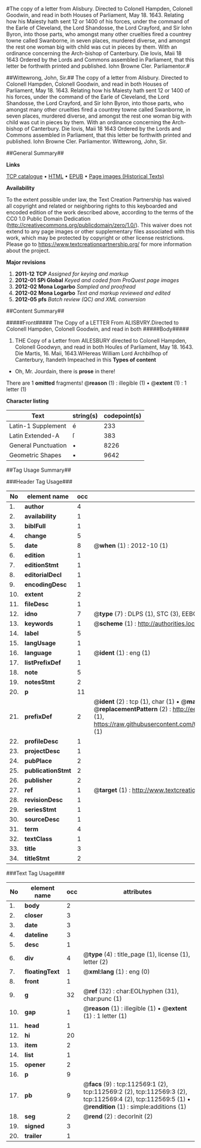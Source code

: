 #The copy of a letter from Alisbury. Directed to Colonell Hampden, Colonell Goodwin, and read in both Houses of Parliament, May 18. 1643. Relating how his Maiesty hath sent 12 or 1400 of his forces, under the command of the Earle of Cleveland, the Lord Shandosse, the Lord Crayford, and Sir Iohn Byron, into those parts, who amongst many other cruelties fired a countrey towne called Swanborne, in seven places, murdered diverse, and amongst the rest one woman big with child was cut in pieces by them. With an ordinance concerning the Arch-bishop of Canterbury. Die Iovis, Maii 18 1643 Ordered by the Lords and Commons assembled in Parliament, that this letter be forthwith printed and published. Iohn Browne Cler. Parliamentor.#

##Wittewrong, John, Sir.##
The copy of a letter from Alisbury. Directed to Colonell Hampden, Colonell Goodwin, and read in both Houses of Parliament, May 18. 1643. Relating how his Maiesty hath sent 12 or 1400 of his forces, under the command of the Earle of Cleveland, the Lord Shandosse, the Lord Crayford, and Sir Iohn Byron, into those parts, who amongst many other cruelties fired a countrey towne called Swanborne, in seven places, murdered diverse, and amongst the rest one woman big with child was cut in pieces by them. With an ordinance concerning the Arch-bishop of Canterbury. Die Iovis, Maii 18 1643 Ordered by the Lords and Commons assembled in Parliament, that this letter be forthwith printed and published. Iohn Browne Cler. Parliamentor.
Wittewrong, John, Sir.

##General Summary##

**Links**

[TCP catalogue](http://www.ota.ox.ac.uk/tcp/)  • 
[HTML](http://tei.it.ox.ac.uk/tcp/Texts-HTML/free/A96/A96795.html)  • 
[EPUB](http://tei.it.ox.ac.uk/tcp/Texts-EPUB/free/A96/A96795.epub) • 
[Page images (Historical Texts)](https://historicaltexts.jisc.ac.uk/eebo-99860449e)

**Availability**

To the extent possible under law, the Text Creation Partnership has waived all copyright and related or neighboring rights to this keyboarded and encoded edition of the work described above, according to the terms of the CC0 1.0 Public Domain Dedication (http://creativecommons.org/publicdomain/zero/1.0/). This waiver does not extend to any page images or other supplementary files associated with this work, which may be protected by copyright or other license restrictions. Please go to https://www.textcreationpartnership.org/ for more information about the project.

**Major revisions**

1. __2011-12__ __TCP__ *Assigned for keying and markup*
1. __2012-01__ __SPi Global__ *Keyed and coded from ProQuest page images*
1. __2012-02__ __Mona Logarbo__ *Sampled and proofread*
1. __2012-02__ __Mona Logarbo__ *Text and markup reviewed and edited*
1. __2012-05__ __pfs__ *Batch review (QC) and XML conversion*

##Content Summary##

#####Front#####
The Copy of a LETTER From ALISBVRY.Directed to Colonell Hampden, Colonell Goodwin, and read in both 
#####Body#####

1. THE Copy of a Letter from AILESBURY directed to Colonell Hampden, Colonell Goodwyn, and read in both Houſes of Parliament, May 18. 1643.
Die Martis, 16. Maii, 1643.WHereas William Lord Archbiſhop of Canterbury, ſtandeth Impeached in this
**Types of content**

  * Oh, Mr. Jourdain, there is **prose** in there!

There are 1 **omitted** fragments! 
 @__reason__ (1) : illegible (1)  •  @__extent__ (1) : 1 letter (1)

**Character listing**


|Text|string(s)|codepoint(s)|
|---|---|---|
|Latin-1 Supplement|é|233|
|Latin Extended-A|ſ|383|
|General Punctuation|•|8226|
|Geometric Shapes|▪|9642|

##Tag Usage Summary##

###Header Tag Usage###

|No|element name|occ|attributes|
|---|---|---|---|
|1.|__author__|4||
|2.|__availability__|1||
|3.|__biblFull__|1||
|4.|__change__|5||
|5.|__date__|8| @__when__ (1) : 2012-10 (1)|
|6.|__edition__|1||
|7.|__editionStmt__|1||
|8.|__editorialDecl__|1||
|9.|__encodingDesc__|1||
|10.|__extent__|2||
|11.|__fileDesc__|1||
|12.|__idno__|7| @__type__ (7) : DLPS (1), STC (3), EEBO-CITATION (1), PROQUEST (1), VID (1)|
|13.|__keywords__|1| @__scheme__ (1) : http://authorities.loc.gov/ (1)|
|14.|__label__|5||
|15.|__langUsage__|1||
|16.|__language__|1| @__ident__ (1) : eng (1)|
|17.|__listPrefixDef__|1||
|18.|__note__|5||
|19.|__notesStmt__|2||
|20.|__p__|11||
|21.|__prefixDef__|2| @__ident__ (2) : tcp (1), char (1)  •  @__matchPattern__ (2) : ([0-9\-]+):([0-9IVX]+) (1), (.+) (1)  •  @__replacementPattern__ (2) : http://eebo.chadwyck.com/downloadtiff?vid=$1&page=$2 (1), https://raw.githubusercontent.com/textcreationpartnership/Texts/master/tcpchars.xml#$1 (1)|
|22.|__profileDesc__|1||
|23.|__projectDesc__|1||
|24.|__pubPlace__|2||
|25.|__publicationStmt__|2||
|26.|__publisher__|2||
|27.|__ref__|1| @__target__ (1) : http://www.textcreationpartnership.org/docs/. (1)|
|28.|__revisionDesc__|1||
|29.|__seriesStmt__|1||
|30.|__sourceDesc__|1||
|31.|__term__|4||
|32.|__textClass__|1||
|33.|__title__|3||
|34.|__titleStmt__|2||


###Text Tag Usage###

|No|element name|occ|attributes|
|---|---|---|---|
|1.|__body__|2||
|2.|__closer__|3||
|3.|__date__|3||
|4.|__dateline__|3||
|5.|__desc__|1||
|6.|__div__|4| @__type__ (4) : title_page (1), license (1), letter (2)|
|7.|__floatingText__|1| @__xml:lang__ (1) : eng (0)|
|8.|__front__|1||
|9.|__g__|32| @__ref__ (32) : char:EOLhyphen (31), char:punc (1)|
|10.|__gap__|1| @__reason__ (1) : illegible (1)  •  @__extent__ (1) : 1 letter (1)|
|11.|__head__|1||
|12.|__hi__|20||
|13.|__item__|2||
|14.|__list__|1||
|15.|__opener__|2||
|16.|__p__|9||
|17.|__pb__|9| @__facs__ (9) : tcp:112569:1 (2), tcp:112569:2 (2), tcp:112569:3 (2), tcp:112569:4 (2), tcp:112569:5 (1)  •  @__rendition__ (1) : simple:additions (1)|
|18.|__seg__|2| @__rend__ (2) : decorInit (2)|
|19.|__signed__|3||
|20.|__trailer__|1||
